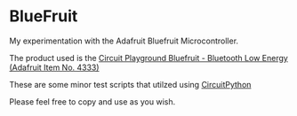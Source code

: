 # BlueFruit
My experimentation with the Adafruit Bluefruit Microcontroller.

The product used is the [Circuit Playground Bluefruit - Bluetooth Low Energy (Adafruit Item No. 4333)](https://www.adafruit.com/product/4333)

These are some minor test scripts that utilzed using [CircuitPython](https://circuitpython.readthedocs.io/en/6.0.x/README.html)

Please feel free to copy and use as you wish.
